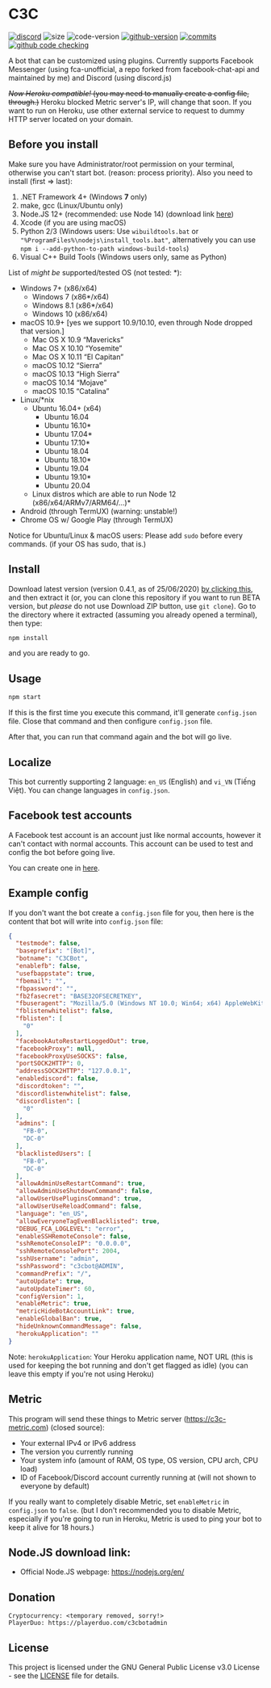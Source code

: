 # C3C
<a href="https://discord.gg/2A4bYJu"><img alt="discord" src="https://img.shields.io/discord/591223706643070976.svg?style=flat-square&label=discord"></a> <img alt="size" src="https://img.shields.io/github/repo-size/lequanglam/c3c.svg?style=flat-square&label=size"> <img alt="code-version" src="https://img.shields.io/badge/dynamic/json?color=red&label=code%20version&prefix=v&query=%24.version&url=https%3A%2F%2Fraw.githubusercontent.com%2Flequanglam%2Fc3c%2Fmaster%2Fpackage.json&style=flat-square"> <a href="https://github.com/lequanglam/c3c/releases"> <img alt="github-version" src="https://img.shields.io/github/v/release/lequanglam/c3c?include_prereleases&label=github%20version&style=flat-square"></a> <a href="https://github.com/lequanglam/c3c/commits"> <img alt="commits" src="https://img.shields.io/github/commit-activity/m/lequanglam/c3c.svg?label=commit&style=flat-square"></a> 
<a href="https://github.com/lequanglam/c3c/actions"><img alt="github code checking" src="https://github.com/lequanglam/c3c/workflows/Node.js%20CI/badge.svg?event=push&label=github%20code%20check&style=flat-square"></a>

A bot that can be customized using plugins. Currently supports Facebook Messenger (using fca-unofficial, a repo forked from facebook-chat-api and maintained by me) and Discord (using discord.js)

~~_Now Heroku compatible!_ (you may need to manually create a config file, through.)~~ Heroku blocked Metric server's IP, will change that soon.
If you want to run on Heroku, use other external service to request to dummy HTTP server located on your domain.

## Before you install
Make sure you have Administrator/root permission on your terminal, otherwise you can't start bot. (reason: process priority).
Also you need to install (first => last):

1. .NET Framework 4+ (Windows **7** only)
2. make, gcc (Linux/Ubuntu only)
3. Node.JS 12+ (recommended: use Node 14) (download link <a href="#Download">here</a>)
4. Xcode (if you are using macOS)
5. Python 2/3 (Windows users: Use `wibuildtools.bat` or `"%ProgramFiles%\nodejs\install_tools.bat"`, alternatively you can use `npm i --add-python-to-path windows-build-tools`)
6. Visual C++ Build Tools (Windows users only, same as Python)


List of *might be* supported/tested OS (not tested: \*):
- Windows 7+ (x86/x64)
  - Windows 7 (x86\*/x64)
  - Windows 8.1 (x86\*/x64)
  - Windows 10 (x86/x64)
- macOS 10.9+ [yes we support 10.9/10.10, even through Node dropped that version.]
  - Mac OS X 10.9 “Mavericks”
  - Mac OS X 10.10 “Yosemite”
  - Mac OS X 10.11 “El Capitan”
  - macOS 10.12 “Sierra”
  - macOS 10.13 “High Sierra”
  - macOS 10.14 “Mojave”
  - macOS 10.15 “Catalina”
- Linux/*nix
  - Ubuntu 16.04+ (x64)
    - Ubuntu 16.04
    - Ubuntu 16.10\*
    - Ubuntu 17.04\*
    - Ubuntu 17.10\*
    - Ubuntu 18.04
    - Ubuntu 18.10\*
    - Ubuntu 19.04
    - Ubuntu 19.10\*
    - Ubuntu 20.04
  - Linux distros which are able to run Node 12 (x86/x64/ARMv7/ARM64/...)\*
- Android (through TermUX) (warning: unstable!)
- Chrome OS w/ Google Play (through TermUX)

Notice for Ubuntu/Linux & macOS users: Please add `sudo` before every commands. (if your OS has sudo, that is.)

## Install
Download latest version (version 0.4.1, as of 25/06/2020) <a href="https://github.com/lequanglam/c3c/archive/0.4.1.zip">by clicking this</a>, and then extract it (or, you can clone this repository if you want to run BETA version, but *please* do not use Download ZIP button, use `git clone`). Go to the directory where it extracted (assuming you already opened a terminal), then type: 
```bash
npm install
``` 
and you are ready to go.

## Usage
```bash
npm start
```

If this is the first time you execute this command, it'll generate `config.json` file. Close that command and then configure `config.json` file.

After that, you can run that command again and the bot will go live.

## Localize
This bot currently supporting 2 language: `en_US` (English) and `vi_VN` (Tiếng Việt). You can change languages in `config.json`.

## Facebook test accounts
A Facebook test account is an account just like normal accounts, however it can't contact with normal accounts. This account can be used to test and config the bot before going live.

You can create one in [here](https://www.facebook.com/whitehat/accounts/).

## Example config
If you don't want the bot create a `config.json` file for you, then here is the content that bot will write into `config.json` file:
```json
{
  "testmode": false,
  "baseprefix": "[Bot]",
  "botname": "C3CBot",
  "enablefb": false,
  "usefbappstate": true,
  "fbemail": "",
  "fbpassword": "",
  "fb2fasecret": "BASE32OFSECRETKEY",
  "fbuseragent": "Mozilla/5.0 (Windows NT 10.0; Win64; x64) AppleWebKit/537.36 (KHTML, like Gecko) Chrome/80.0.3987.116 Safari/537.36",
  "fblistenwhitelist": false,
  "fblisten": [
    "0"
  ],
  "facebookAutoRestartLoggedOut": true,
  "facebookProxy": null,
  "facebookProxyUseSOCKS": false,
  "portSOCK2HTTP": 0,
  "addressSOCK2HTTP": "127.0.0.1",
  "enablediscord": false,
  "discordtoken": "",
  "discordlistenwhitelist": false,
  "discordlisten": [
    "0"
  ],
  "admins": [
    "FB-0",
    "DC-0"
  ],
  "blacklistedUsers": [
    "FB-0", 
    "DC-0"
  ],
  "allowAdminUseRestartCommand": true,
  "allowAdminUseShutdownCommand": false,
  "allowUserUsePluginsCommand": true,
  "allowUserUseReloadCommand": false,
  "language": "en_US",
  "allowEveryoneTagEvenBlacklisted": true,
  "DEBUG_FCA_LOGLEVEL": "error",
  "enableSSHRemoteConsole": false,
  "sshRemoteConsoleIP": "0.0.0.0",
  "sshRemoteConsolePort": 2004,
  "sshUsername": "admin",
  "sshPassword": "c3cbot@ADMIN",
  "commandPrefix": "/",
  "autoUpdate": true,
  "autoUpdateTimer": 60,
  "configVersion": 1,
  "enableMetric": true,
  "metricHideBotAccountLink": true,
  "enableGlobalBan": true,
  "hideUnknownCommandMessage": false,
  "herokuApplication": ""
}
```
Note: `herokuApplication`: Your Heroku application name, NOT URL (this is used for keeping the bot running and don't get flagged as idle) (you can leave this empty if you're not using Heroku)

## Metric
This program will send these things to Metric server (<https://c3c-metric.com>) (closed source):
- Your external IPv4 or IPv6 address
- The version you currently running
- Your system info (amount of RAM, OS type, OS version, CPU arch, CPU load)
- ID of Facebook/Discord account currently running at (will not shown to everyone by default)

If you really want to completely disable Metric, set `enableMetric` in `config.json` to `false`. (but I don't recommended you to disable Metric, especially if you're going to run in Heroku, Metric is used to ping your bot to keep it alive for 18 hours.)

<span name="Download"></span>
## Node.JS download link:
- Official Node.JS webpage: https://nodejs.org/en/

## Donation
```
Cryptocurrency: <temporary removed, sorry!>
PlayerDuo: https://playerduo.com/c3cbotadmin
```
 
## License
This project is licensed under the GNU General Public License v3.0 License - see the [LICENSE](LICENSE) file for details.
